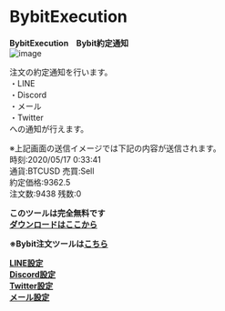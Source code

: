 # BybitExecution
**BybitExecution　Bybit約定通知**  
![image](https://user-images.githubusercontent.com/43275193/82142388-fdcf3700-9876-11ea-91dc-b05227da5127.png)  

注文の約定通知を行います。  
・LINE  
・Discord  
・メール  
・Twitter  
への通知が行えます。  

※上記画面の送信イメージでは下記の内容が送信されます。  
時刻:2020/05/17 0:33:41  
通貨:BTCUSD  売買:Sell  
約定価格:9362.5  
注文数:9438 残数:0  
  
**このツールは完全無料です**  
**<a href="https://github.com/GitHubCoinSap/BybitEcecution/releases/latest" target="_blank">ダウンロードはここから</a>**  
  
**※Bybit注文ツールは<a href="https://github.com/GitHubCoinSap/BybitOrder.exe" target="_blank">こちら</a>**  

**<a href="http://coinsap.php.xdomain.jp/bybitexecution/LineNotify.html" target="_blank">LINE設定</a>**  
**<a href="http://coinsap.php.xdomain.jp/bybitexecution/Discord_server_create.html" target="_blank">Discord設定</a>**  
**<a href="http://coinsap.php.xdomain.jp/bybitexecution/Twitter.html" target="_blank">Twitter設定</a>**  
**<a href="http://coinsap.php.xdomain.jp/bybitexecution/MailSetting.html" target="_blank">メール設定</a>**  


  

